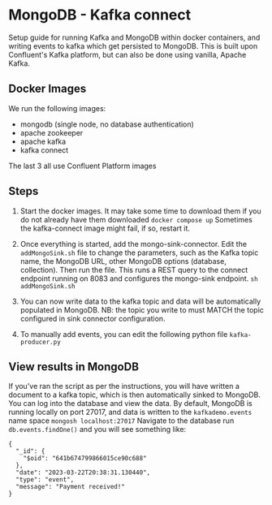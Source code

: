 # MongoDB - Kafka connect
Setup guide for running Kafka and MongoDB within docker containers, and writing events to kafka which get persisted to MongoDB. This is built upon Confluent's Kafka platform, but can also be done using vanilla, Apache Kafka.

## Docker Images
We run the following images:
 - mongodb (single node, no database authentication)
 - apache zookeeper 
 - apache kafka
 - kafka connect
 
The last 3 all use Confluent Platform images

## Steps
1. Start the docker images. It may take some time to download them if you do not already have them downloaded
```docker compose up```
Sometimes the kafka-connect image might fail, if so, restart it.

2. Once everything is started, add the mongo-sink-connector. Edit the `addMongoSink.sh` file to change the parameters, such as the Kafka topic name, the MongoDB URL, other MongoDB options (database, collection). Then run the file. This runs a REST query to the connect endpoint running on 8083 and configures the mongo-sink endpoint.
```sh addMongoSink.sh```

3. You can now write data to the kafka topic and data will be automatically populated in MongoDB. NB: the topic you write to must MATCH the topic configured in sink connector configuration.

4. To manually add events, you can edit the following python file 
```kafka-producer.py```

## View results in MongoDB
If you've ran the script as per the instructions, you will have written a document to a kafka topic, which is then automatically sinked to MongoDB. You can log into the database and view the data. By default, MongoDB is running locally on port 27017, and data is written to the `kafkademo.events` name space
```mongosh localhost:27017```
Navigate to the database run `db.events.findOne()` and you will see something like:
```
{
  "_id": {
    "$oid": "641b674799866015ce90c688"
  },
  "date": "2023-03-22T20:38:31.130440",
  "type": "event",
  "message": "Payment received!"
}
```